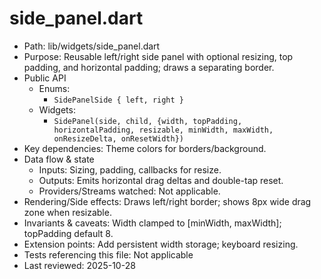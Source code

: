 # side_panel.dart

- Path: lib/widgets/side_panel.dart
- Purpose: Reusable left/right side panel with optional resizing, top padding, and horizontal padding; draws a separating border.
- Public API
  - Enums:
    - `SidePanelSide { left, right }`
  - Widgets:
    - `SidePanel(side, child, {width, topPadding, horizontalPadding, resizable, minWidth, maxWidth, onResizeDelta, onResetWidth})`
- Key dependencies: Theme colors for borders/background.
- Data flow & state
  - Inputs: Sizing, padding, callbacks for resize.
  - Outputs: Emits horizontal drag deltas and double-tap reset.
  - Providers/Streams watched: Not applicable.
- Rendering/Side effects: Draws left/right border; shows 8px wide drag zone when resizable.
- Invariants & caveats: Width clamped to [minWidth, maxWidth]; topPadding default 8.
- Extension points: Add persistent width storage; keyboard resizing.
- Tests referencing this file: Not applicable
- Last reviewed: 2025-10-28
